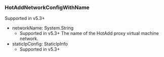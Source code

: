 ### HotAddNetworkConfigWithName
Supported in v5.3+

- networkName: System.String
  - Supported in v5.3+
The name of the HotAdd proxy virtual machine network.
- staticIpConfig: StaticIpInfo
  - Supported in v5.3+
